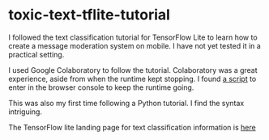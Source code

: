 # toxic-text-tflite-tutorial

I followed the text classification tutorial for TensorFlow Lite to learn how to create a message moderation system on mobile. I have not yet tested it in a practical setting.

I used Google Colaboratory to follow the tutorial. Colaboratory was a great experience, aside from when the runtime kept stopping. I found [a script](https://stackoverflow.com/questions/57113226/how-to-prevent-google-colab-from-disconnecting "StackOverflow link") to enter in the browser console to keep the runtime going.

This was also my first time following a Python tutorial. I find the syntax intriguing.

The TensorFlow lite landing page for text classification information is [here](https://www.tensorflow.org/lite/models/text_classification/overview "TensorFlow Lite text classification")
